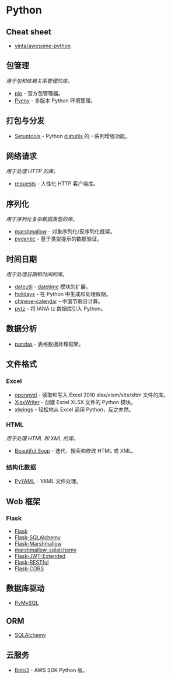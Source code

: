 # Python

## Cheat sheet

- [vinta/awesome-python](https://github.com/vinta/awesome-python)

## 包管理

*用于包和依赖关系管理的库。*

- [pip](https://pip.pypa.io/en/stable/) - 官方包管理器。
- [Pyenv](https://github.com/pyenv/pyenv) - 多版本 Python 环境管理。

## 打包与分发

- [Setuptools](https://packaging.python.org/en/latest/key_projects/#easy-install) - Python [distutils](https://docs.python.org/zh-cn/3.11/library/distutils.html) 的一系列增强功能。

## 网络请求

*用于处理 HTTP 的库。*

- [requests](https://github.com/psf/requests) - 人性化 HTTP 客户端库。

## 序列化

*用于序列化复杂数据类型的库。*

- [marshmallow](https://github.com/marshmallow-code/marshmallow) - 对象序列化/反序列化框架。
- [pydantic](https://github.com/pydantic/pydantic) - 基于类型提示的数据验证。

## 时间日期

*用于处理日期和时间的库。*

- [dateutil](https://github.com/dateutil/dateutil) - [datetime](https://docs.python.org/zh-cn/3/library/datetime.html) 模块的扩展。
- [holidays](https://github.com/vacanza/python-holidays) - 在 Python 中生成和处理假期。
- [chinese-calendar](https://github.com/LKI/chinese-calendar) - 中国节假日计算。
- [pytz](https://github.com/stub42/pytz) - 将 IANA tz 数据库引入 Python。

## 数据分析

- [pandas](https://pandas.pydata.org/) - 表格数据处理框架。

## 文件格式

### Excel

- [openpyxl](https://openpyxl.readthedocs.io/en/stable/) - 读取和写入 Excel 2010 xlsx/xlsm/xltx/xltm 文件的库。
- [XlsxWriter](https://github.com/jmcnamara/XlsxWriter) - 创建 Excel XLSX 文件的 Python 模块。
- [xlwings](https://github.com/xlwings/xlwings) - 轻松地从 Excel 调用 Python，反之亦然。

### HTML

*用于处理 HTML 和 XML 的库。*

- [Beautiful Soup](https://www.crummy.com/software/BeautifulSoup/bs4/doc.zh/) - 迭代、搜索和修改 HTML 或 XML。

### 结构化数据

- [PyYAML](https://github.com/yaml/pyyaml) - YAML 文件处理。

## Web 框架

### Flask

- [Flask](https://github.com/pallets/flask)
- [Flask-SQLAlchemy](https://github.com/pallets-eco/flask-sqlalchemy)
- [Flask-Marshmallow](https://github.com/marshmallow-code/flask-marshmallow)
- [marshmallow-sqlalchemy](https://github.com/marshmallow-code/marshmallow-sqlalchemy)
- [Flask-JWT-Extended](https://github.com/vimalloc/flask-jwt-extended)
- [Flask-RESTful](https://github.com/flask-restful/flask-restful)
- [Flask-CORS](https://github.com/corydolphin/flask-cors)

## 数据库驱动

- [PyMySQL](https://github.com/PyMySQL/PyMySQL)

## ORM

- [SQLAlchemy](https://github.com/sqlalchemy/sqlalchemy)

## 云服务

- [Boto3](https://github.com/boto/boto3) - AWS SDK Python 版。

